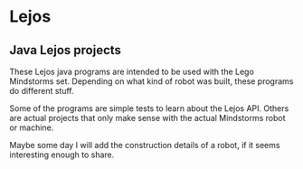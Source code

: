 # Lejos
## Java Lejos projects
These Lejos java programs are intended to be used with the Lego Mindstorms set. Depending on what kind of robot was built, these programs do different stuff.

Some of the programs are simple tests to learn about the Lejos API. Others are actual projects that only make sense with the actual Mindstorms robot or machine.

Maybe some day I will add the construction details of a robot, if it seems interesting enough to share.
